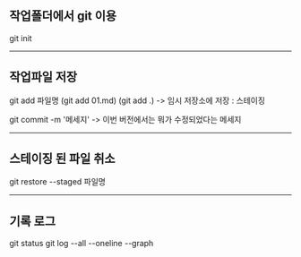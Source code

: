 ## 작업폴더에서 git 이용

git init

---

## 작업파일 저장
git add 파일명
(git add 01.md) (git add .)
-> 임시 저장소에 저장 : 스테이징

git commit -m '메세지'
-> 이번 버전에서는 뭐가 수정되었다는 메세지

---

## 스테이징 된 파일 취소
git restore --staged 파일명

---

## 기록 로그

git status
git log --all --oneline --graph